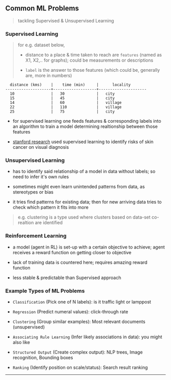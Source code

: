 
## Common ML Problems

> tackling Supervised & Unsupervised Learning

### Supervised Learning

> for e.g. dataset below,
>
> * distance to a place & time taken to reach are `features` (named as X1, X2,.. for graphs); could be measurements or descriptions
>
> * `label` is the answer to those features (which could be, generally are, more in numbers)

```
  distance (kms)    |    time (min)     |      locality
--------------------+-------------------+---------------------
  10                |   30              |   city
  15                |   45              |   city
  14                |   60              |   village
  22                |   110             |   village
  25                |   75              |   city
```

* for supervised learning one feeds features & corresponding labels into an algorithm to train a model determining realtionship between those features

* [stanford research](https://news.stanford.edu/2017/01/25/artificial-intelligence-used-identify-skin-cancer/) used supervised learning to identify risks of skin cancer on visual diagnosis


### Unsupervised Learning

* has to identify said relationship of a model in data without labels; so need to infer it's own rules

* sometimes might even learn unintended patterns from data, as stereotypes or bias

* it tries find patterns for existing data; then for new arriving data tries to check which pattern it fits into more

> e.g. clustering is a type used where clusters based on data-set co-realtion are identified


### Reinforcement Learning

* a model (agent in RL) is set-up with a certain objective to achieve; agent receives a reward function on getting closer to objective

* lack of training data is countered here; requires amazing reward function

* less stable & predictable than Supervised approach


### Example Types of ML Problems

* `Classification` (Pick one of N labels): is it traffic light or lamppost

* `Regression` (Predict numeral values): click-through rate

* `Clustering` (Group similar examples): Most relevant documents (unsupervised)

* `Associating Rule Learning` (Infer likely associations in data): you might also like

* `Structured Output` (Create complex output): NLP trees, Image recognition, Bounding boxes

* `Ranking` (Identify position on scale/status): Search result ranking

---
